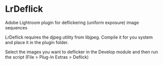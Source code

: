 # LrDeflick
Adobe Lightroom plugin for deflickering (uniform exposure) image sequences

LrDeflick requires the djpeg utility from libjpeg. Compile it for you system and place it in the plugin folder.

Select the images you want to deflicker in the Develop module and then run the script (File > Plug-In Extras > Deflick)

